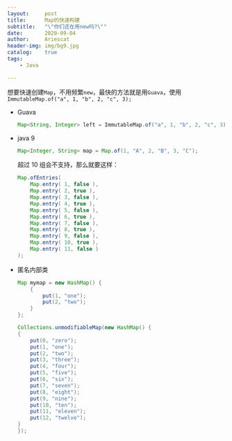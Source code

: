 ```yaml
---
layout:     post
title:      Map的快速构建
subtitle:   "\"你们还在用new吗?\""
date:       2020-09-04
author:     Ariescat
header-img: img/bg9.jpg
catalog:    true
tags:
    - Java

---
```




想要快速创建`Map`，不用频繁`new`，最快的方法就是用`Guava`，使用`ImmutableMap.of("a", 1, "b", 2, "c", 3);`

- Guava

  ```java
  Map<String, Integer> left = ImmutableMap.of("a", 1, "b", 2, "c", 3);
  ```

- java 9

  ```java
  Map<Integer, String> map = Map.of(1, "A", 2, "B", 3, "C");
  ```

  超过 10 组会不支持，那么就要这样：

  ```java
  Map.ofEntries(
      Map.entry( 1, false ),
      Map.entry( 2, true ),
      Map.entry( 3, false ),
      Map.entry( 4, true ),
      Map.entry( 5, false ),
      Map.entry( 6, true ),
      Map.entry( 7, false ),
      Map.entry( 8, true ),
      Map.entry( 9, false ),
      Map.entry( 10, true ),
      Map.entry( 11, false )
  );
  ```

- 匿名内部类

  ```java
  Map mymap = new HashMap() {
      {
          put(1, "one");
          put(2, "two");
      }
  };
  ```

  ```java
  Collections.unmodifiableMap(new HashMap() {
  {
      put(0, "zero");
      put(1, "one");
      put(2, "two");
      put(3, "three");
      put(4, "four");
      put(5, "five");
      put(6, "six");
      put(7, "seven");
      put(8, "eight");
      put(9, "nine");
      put(10, "ten");
      put(11, "eleven");
      put(12, "twelve");
  }
  });
  ```

  
